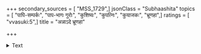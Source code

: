 +++
secondary_sources = [ "MSS_1729",]
jsonClass = "Subhaashita"
topics = [ "पापि-सम्पर्कः", "पाप-भागः गुरोः", "कुशिष्यः", "कुपत्निः", "कुयाजकः", "भ्रूणहा",]
ratings = [ "vvasuki:5",]
title = "अन्नाऽदे भ्रूणहा"

+++

<details><summary>Text</summary>

अन्नादे भ्रूणहा मार्ष्टि पत्यौ भार्यापचारिणी।  
गुरौ शिष्यश्च याज्यश्च स्तेनो राजनि किल्बिषम्॥
</details>
